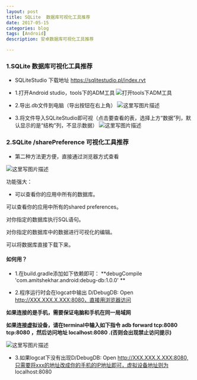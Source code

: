 ```yaml
---
layout: post
title: SQLite  数据库可视化工具推荐
date: 2017-05-15
categories: blog
tags: [Android]
description: 安卓数据库可视化工具推荐

---
```


### 1.SQLite  数据库可视化工具推荐
- SQLiteStudio 下载地址
https://sqlitestudio.pl/index.rvt

- 1.打开Android studio，tools下的ADM工具
![打开tools下ADM工具](http://img.blog.csdn.net/20170615213603992?watermark/2/text/aHR0cDovL2Jsb2cuY3Nkbi5uZXQvdmlwOTUwNA==/font/5a6L5L2T/fontsize/400/fill/I0JBQkFCMA==/dissolve/70/gravity/SouthEast)

- 2.导出.db文件到电脑（导出按钮在右上角）
 ![这里写图片描述](http://img.blog.csdn.net/20170615213715168?watermark/2/text/aHR0cDovL2Jsb2cuY3Nkbi5uZXQvdmlwOTUwNA==/font/5a6L5L2T/fontsize/400/fill/I0JBQkFCMA==/dissolve/70/gravity/SouthEast)

- 3.将文件导入SQLiteStudio即可视（点击要查看的表，选择上方“数据”列，默认显示的是“结构”列，不显示数据）
![这里写图片描述](http://img.blog.csdn.net/20170615213754262?watermark/2/text/aHR0cDovL2Jsb2cuY3Nkbi5uZXQvdmlwOTUwNA==/font/5a6L5L2T/fontsize/400/fill/I0JBQkFCMA==/dissolve/70/gravity/SouthEast)


### 2.SQLite /sharePreference 可视化工具推荐

- 第二种方法更方便，直接通过浏览器方式查看

![这里写图片描述](http://img.blog.csdn.net/20170615214834985?watermark/2/text/aHR0cDovL2Jsb2cuY3Nkbi5uZXQvdmlwOTUwNA==/font/5a6L5L2T/fontsize/400/fill/I0JBQkFCMA==/dissolve/70/gravity/SouthEast)

功能强大：

- 可以查看你的应用中所有的数据库。

 可以查看你的应用中所有的shared preferences。

 对你指定的数据库执行SQL语句。

 对你指定的数据库中的数据进行可视化的编辑。

 可以将数据库直接下载下来。

#### **如何用？**

- 1.在build.gradle添加如下依赖即可：
**debugCompile 'com.amitshekhar.android:debug-db:1.0.0' **

- 2.程序运行时会在logcat中输出
 D/DebugDB: Open http://XXX.XXX.X.XXX:8080，直接用浏览器访问

 **如果连接的是手机，需要保证电脑和手机在同一局域网**

 **如果连接虚拟设备，请在terminal中输入如下指令 adb forward tcp:8080 tcp:8080 ，然后访问地址 localhost:8080  .(否则会出现禁止访问提示)**

 ![这里写图片描述](http://img.blog.csdn.net/20170615215203503?watermark/2/text/aHR0cDovL2Jsb2cuY3Nkbi5uZXQvdmlwOTUwNA==/font/5a6L5L2T/fontsize/400/fill/I0JBQkFCMA==/dissolve/70/gravity/SouthEast)

- 3.如果logcat下没有出现D/DebugDB: Open http://XXX.XXX.X.XXX:8080,只需要将xxx的地址改成你的手机的IP地址即可，虚拟设备地址则为 localhost:8080
